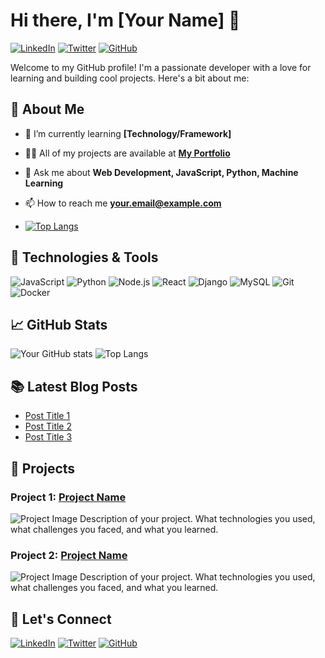# Hi there, I'm [Your Name] 👋

[![LinkedIn](https://img.shields.io/badge/LinkedIn-Profile-blue?logo=linkedin)](https://www.linkedin.com/in/yourprofile)
[![Twitter](https://img.shields.io/badge/Twitter-Profile-blue?logo=twitter)](https://twitter.com/yourprofile)
[![GitHub](https://img.shields.io/badge/GitHub-Follow-blue?logo=github)](https://github.com/yourusername)

Welcome to my GitHub profile! I'm a passionate developer with a love for learning and building cool projects. Here's a bit about me:

## 🚀 About Me

- 🌱 I’m currently learning **[Technology/Framework]**
- 👨‍💻 All of my projects are available at **[My Portfolio](https://yourportfolio.com)**
- 💬 Ask me about **Web Development, JavaScript, Python, Machine Learning**
- 📫 How to reach me **[your.email@example.com](mailto:your.email@example.com)**

- [![Top Langs](https://github-readme-stats.vercel.app/api/top-langs/?username=anuraghazra&layout=donut-vertical)](https://github.com/anuraghazra/github-readme-stats)

## 🔧 Technologies & Tools

![JavaScript](https://img.shields.io/badge/-JavaScript-333333?style=flat&logo=javascript)
![Python](https://img.shields.io/badge/-Python-333333?style=flat&logo=python)
![Node.js](https://img.shields.io/badge/-Node.js-333333?style=flat&logo=node.js)
![React](https://img.shields.io/badge/-React-333333?style=flat&logo=react)
![Django](https://img.shields.io/badge/-Django-333333?style=flat&logo=django)
![MySQL](https://img.shields.io/badge/-MySQL-333333?style=flat&logo=mysql)
![Git](https://img.shields.io/badge/-Git-333333?style=flat&logo=git)
![Docker](https://img.shields.io/badge/-Docker-333333?style=flat&logo=docker)

## 📈 GitHub Stats

![Your GitHub stats](https://github-readme-stats.vercel.app/api?username=yourusername&show_icons=true&theme=radical)
![Top Langs](https://github-readme-stats.vercel.app/api/top-langs/?username=yourusername&layout=compact&theme=radical)

## 📚 Latest Blog Posts

<!-- BLOG-POST-LIST:START -->
- [Post Title 1](https://yourblog.com/post-title-1)
- [Post Title 2](https://yourblog.com/post-title-2)
- [Post Title 3](https://yourblog.com/post-title-3)
<!-- BLOG-POST-LIST:END -->

## 🎨 Projects

### Project 1: [Project Name](https://github.com/yourusername/project1)
![Project Image](https://github.com/yourusername/project1/blob/main/image.png)
Description of your project. What technologies you used, what challenges you faced, and what you learned.

### Project 2: [Project Name](https://github.com/yourusername/project2)
![Project Image](https://github.com/yourusername/project2/blob/main/image.png)
Description of your project. What technologies you used, what challenges you faced, and what you learned.

## 🤝 Let's Connect

[![LinkedIn](https://img.shields.io/badge/LinkedIn-Profile-blue?logo=linkedin)](https://www.linkedin.com/in/yourprofile)
[![Twitter](https://img.shields.io/badge/Twitter-Profile-blue?logo=twitter)](https://twitter.com/yourprofile)
[![GitHub](https://img.shields.io/badge/GitHub-Follow-blue?logo=github)](https://github.com/yourusername)




<!--
**iplayer1337fivem/iplayer1337fivem** is a ✨ _special_ ✨ repository because its `README.md` (this file) appears on your GitHub profile.

Here are some ideas to get you started:

- 🔭 I’m currently working on ...
- 🌱 I’m currently learning ...
- 👯 I’m looking to collaborate on ...
- 🤔 I’m looking for help with ...
- 💬 Ask me about ...
- 📫 How to reach me: ...
- 😄 Pronouns: ...
- ⚡ Fun fact: ...
-->
